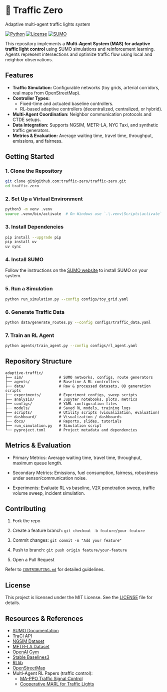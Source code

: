 
# 🚦 Traffic Zero
Adaptive multi-agent traffic lights system

[![Python](https://img.shields.io/badge/python-3.13-blue)](https://www.python.org/)
[![License](https://img.shields.io/badge/license-MIT-green)](LICENSE)
[![SUMO](https://img.shields.io/badge/SUMO-simulation-orange)](https://sumo.dlr.de/docs/index.html)

This repository implements a **Multi-Agent System (MAS) for adaptive traffic light control** using SUMO simulations and reinforcement learning. Agents represent intersections and optimize traffic flow using local and neighbor observations.

## Features

- **Traffic Simulation:** Configurable networks (toy grids, arterial corridors, real maps from OpenStreetMap).
- **Controller Types:**
  - Fixed-time and actuated baseline controllers.
  - RL-based adaptive controllers (decentralized, centralized, or hybrid).
- **Multi-Agent Coordination:** Neighbor communication protocols and CTDE setups.
- **Data Integration:** Supports NGSIM, METR-LA, NYC Taxi, and synthetic traffic generators.
- **Metrics & Evaluation:** Average waiting time, travel time, throughput, emissions, and fairness.

## Getting Started

### 1. Clone the Repository
```bash
git clone git@github.com:traffic-zero/traffic-zero.git
cd traffic-zero
```

### 2. Set Up a Virtual Environment
```bash
python3 -m venv .venv
source .venv/bin/activate  # On Windows use `.\.venv\Scripts\activate`
```

### 3. Install Dependencies
```bash
pip install --upgrade pip
pip install uv
uv sync
```

### 4. Install SUMO
Follow the instructions on the [SUMO website](https://sumo.dlr.de/docs/Installing/index.html) to install SUMO on your system.

### 5. Run a Simulation
```bash
python run_simulation.py --config configs/toy_grid.yaml
```

### 6. Generate Traffic Data
```bash
python data/generate_routes.py --config configs/traffic_data.yaml
```

### 7. Train an RL Agent
```bash
python agents/train_agent.py --config configs/rl_agent.yaml
```

## Repository Structure

```
adaptive-traffic/
├── sim/                # SUMO networks, configs, route generators
├── agents/             # Baseline & RL controllers
├── data/               # Raw & processed datasets, OD generation scripts
├── experiments/        # Experiment configs, sweep scripts
├── analysis/           # Jupyter notebooks, plots, metrics
├── configs/            # YAML configuration files
├── models/             # Saved RL models, training logs
├── scripts/            # Utility scripts (visualization, evaluation)
├── dashboard/          # Visualization / dashboards
├── docs/               # Reports, slides, tutorials
├── run_simulation.py   # Simulation script
└── pyproject.toml      # Project metadata and dependencies
```

## Metrics & Evaluation

- Primary Metrics: Average waiting time, travel time, throughput, maximum queue length.

- Secondary Metrics: Emissions, fuel consumption, fairness, robustness under sensor/communication noise.

- Experiments: Evaluate RL vs baseline, V2X penetration sweep, traffic volume sweep, incident simulation.

## Contributing

1. Fork the repo

2. Create a feature branch: `git checkout -b feature/your-feature`

3. Commit changes: `git commit -m "Add your feature"`

4. Push to branch: `git push origin feature/your-feature`

5. Open a Pull Request

Refer to [`CONTRIBUTING.md`](CONTRIBUTING.md) for detailed guidelines.

## License
This project is licensed under the MIT License. See the [LICENSE](LICENSE) file for details.

## Resources & References
- [SUMO Documentation](https://sumo.dlr.de/docs/index.html)
- [TraCI API](https://sumo.dlr.de/docs/TraCI.html)
- [NGSIM Dataset](https://ops.fhwa.dot.gov/trafficanalysistools/ngsim.htm)
- [METR-LA Dataset](https://www.kaggle.com/datasets/annnnguyen/metr-la-dataset)
- [OpenAI Gym](https://gym.openai.com/)
- [Stable Baselines3](https://stable-baselines3.readthedocs.io/en/master/)
- [RLlib](https://docs.ray.io/en/latest/rllib.html)
- [OpenStreetMap](https://www.openstreetmap.org/)
- Multi-Agent RL Papers (traffic control):
    - [MA-PPO Traffic Signal Control](https://arxiv.org/abs/2503.02189)
    - [Cooperative MARL for Traffic Lights](https://www.mdpi.com/2071-1050/15/4/3479)